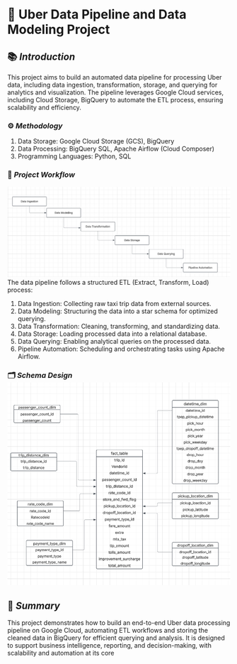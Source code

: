 # 📂 **Uber Data Pipeline and Data Modeling Project**

## 📚 *Introduction*
This project aims to build an automated data pipeline for processing Uber data, including data ingestion, transformation, storage, and querying for analytics and visualization. The pipeline leverages Google Cloud services, including Cloud Storage, BigQuery to automate the ETL process, ensuring scalability and efficiency.

### ⚙️ *Methodology*
1. Data Storage: Google Cloud Storage (GCS), BigQuery
2. Data Processing: BigQuery SQL, Apache Airflow (Cloud Composer)
3. Programming Languages: Python, SQL

### 🔄 *Project Workflow*
![Airflow DAG](https://github.com/ZhihongMai/End-to-End-Uber-Data-Engineering/blob/main/Airflow.png)
The data pipeline follows a structured ETL (Extract, Transform, Load) process:
1. Data Ingestion: Collecting raw taxi trip data from external sources.
2. Data Modeling: Structuring the data into a star schema for optimized querying.
3. Data Transformation: Cleaning, transforming, and standardizing data.
4. Data Storage: Loading processed data into a relational database.
5. Data Querying: Enabling analytical queries on the processed data.
6. Pipeline Automation: Scheduling and orchestrating tasks using Apache Airflow.

### 🗂️ *Schema Design* ![Data Model](https://github.com/ZhihongMai/End-to-End-Uber-Data-Engineering/blob/main/Data%20Model.png)

## 📝 *Summary*
This project demonstrates how to build an end-to-end Uber data processing pipeline on Google Cloud, automating ETL workflows and storing the cleaned data in BigQuery for efficient querying and analysis. It is designed to support business intelligence, reporting, and decision-making, with scalability and automation at its core
